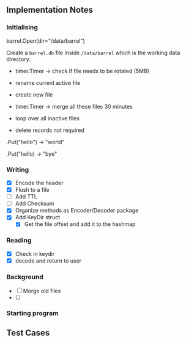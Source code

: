 ## Implementation Notes

### Initialising

barrel.Open(dir="/data/barrel")

Create a `barrel.db` file inside `/data/barrel` which is the working data directory.

- timer.Timer -> check if file needs to be rotated (5MB)
- rename current active file
- create new file

- timer.Timer -> merge all these files 30 minutes
- loop over all inactive files
- delete records not required


.Put("hello") -> "world"

.Put("hello) -> "bye"


### Writing

- [x] Encode the header
- [x] Flush to a file
- [ ] Add TTL
- [ ] Add Checksum
- [x] Organize methods as Encoder/Decoder package
- [x] Add KeyDir struct
  - [x] Get the file offset and add it to the hashmap

### Reading

- [x] Check in keydir
- [x] decode and return to user 

### Background

- [ ] Merge old files
- [ ] 

### Starting program

## Test Cases

